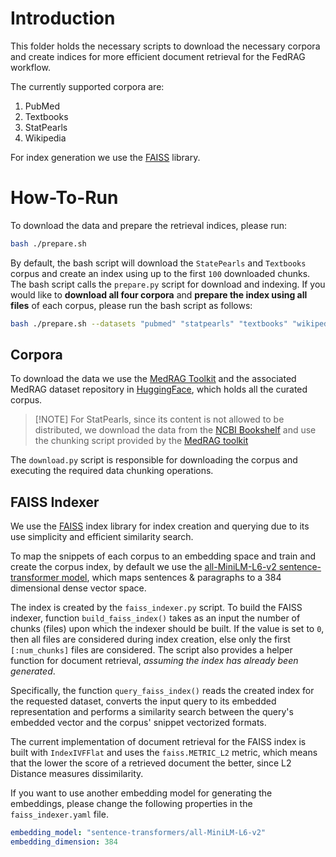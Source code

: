 # Introduction

This folder holds the necessary scripts to download the necessary corpora and
create indices for more efficient document retrieval for the FedRAG workflow.

The currently supported corpora are:

1. PubMed
2. Textbooks
3. StatPearls
4. Wikipedia

For index generation we use the [FAISS](https://github.com/facebookresearch/faiss) library.

# How-To-Run

To download the data and prepare the retrieval indices, please run:

```bash
bash ./prepare.sh
```

By default, the bash script will download the `StatePearls` and `Textbooks` corpus and create an index using up to the
first `100` downloaded chunks. The bash script calls the `prepare.py` script for download and indexing. If you would
like to **download all four corpora** and **prepare the index using all files** of each corpus, please run the bash script
as follows:

```bash
bash ./prepare.sh --datasets "pubmed" "statpearls" "textbooks" "wikipedia" --index_num_chunks 0
```

## Corpora

To download the data we use the [MedRAG Toolkit](https://github.com/Teddy-XiongGZ/MedRAG) and the associated MedRAG
dataset repository in [HuggingFace](https://huggingface.co/MedRAG), which holds all the curated corpus.

> \[!NOTE\] For StatPearls, since its content is not allowed to be distributed, we download the data from
> the [NCBI Bookshelf](https://www.ncbi.nlm.nih.gov/books/NBK430685/)
> and use the chunking script provided by
> the [MedRAG toolkit](https://github.com/Teddy-XiongGZ/MedRAG/blob/main/src/data/statpearls.py)

The `download.py` script is responsible for downloading the corpus and executing the required data chunking operations.

## FAISS Indexer

We use the [FAISS](https://github.com/facebookresearch/faiss) index library for index creation and querying due to its
use simplicity and efficient similarity search.

To map the snippets of each corpus to an embedding space and train and create the corpus index, by default we use the
[all-MiniLM-L6-v2 sentence-transformer model](https://huggingface.co/sentence-transformers/all-MiniLM-L6-v2),
which maps sentences & paragraphs to a 384 dimensional dense vector space.

The index is created by the `faiss_indexer.py` script. To build the FAISS indexer, function `build_faiss_index()` takes
as an input the number of chunks (files) upon which the indexer should be built. If the value is set to `0`, then all
files are considered during index creation, else only the first `[:num_chunks]` files are considered. The script
also provides a helper function for document retrieval, _assuming the index has already been generated_.

Specifically, the function `query_faiss_index()` reads the created index for the requested dataset, converts the input
query to its embedded representation and performs a similarity search between the query's embedded vector and the
corpus' snippet vectorized formats.

The current implementation of document retrieval for the FAISS index is built with `IndexIVFFlat` and uses the
`faiss.METRIC_L2` metric, which means that the lower the score of a retrieved document the better, since L2 Distance
measures dissimilarity.

If you want to use another embedding model for generating the embeddings, please change the following properties
in the `faiss_indexer.yaml` file.

```yaml
embedding_model: "sentence-transformers/all-MiniLM-L6-v2"
embedding_dimension: 384
```
